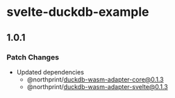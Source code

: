 # svelte-duckdb-example

## 1.0.1

### Patch Changes

- Updated dependencies
  - @northprint/duckdb-wasm-adapter-core@0.1.3
  - @northprint/duckdb-wasm-adapter-svelte@0.1.3
